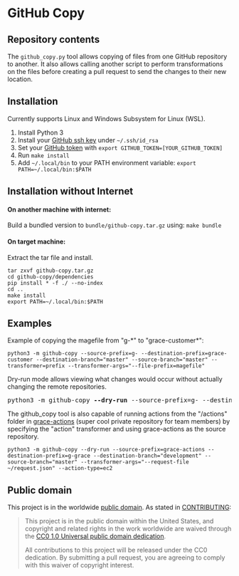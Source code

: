 # GitHub Copy

## Repository contents

The `github_copy.py` tool allows copying of files from one GitHub repository to another. It also allows calling another script to perform transformations on the files before creating a pull request to send the changes to their new location.

## Installation

Currently supports Linux and Windows Subsystem for Linux (WSL).

1. Install Python 3
2. Install your [GitHub ssh key](https://help.github.com/en/github/authenticating-to-github/generating-a-new-ssh-key-and-adding-it-to-the-ssh-agent) under `~/.ssh/id_rsa`
3. Set your [GitHub token](https://help.github.com/en/github/authenticating-to-github/creating-a-personal-access-token-for-the-command-line) with `export GITHUB_TOKEN=[YOUR_GITHUB_TOKEN]`
4. Run `make install`
5. Add `~/.local/bin` to your PATH environment variable: `export PATH=~/.local/bin:$PATH`

## Installation without Internet

#### On another machine with internet:
Build a bundled version to `bundle/github-copy.tar.gz` using: `make bundle`

#### On target machine:
Extract the tar file and install.
```
tar zxvf github-copy.tar.gz
cd github-copy/dependencies
pip install * -f ./ --no-index
cd ..
make install
export PATH=~/.local/bin:$PATH
``` 

## Examples

Example of copying the magefile from "g-\*" to "grace-customer\*":

```
python3 -m github-copy --source-prefix=g- --destination-prefix=grace-customer --destination-branch="master" --source-branch="master" --transformer=prefix --transformer-args="--file-prefix=magefile"
```

Dry-run mode allows viewing what changes would occur without actually changing the remote repositories.

<pre>
python3 -m github-copy <b>--dry-run</b> --source-prefix=g- --destination-prefix=grace-customer --destination-branch="master" --source-branch="master" --transformer=prefix --transformer-args="--file-prefix=magefile"
</pre>

The github_copy tool is also capable of running actions from the "/actions" folder in [grace-actions](https://github.com/GSA/grace-actions) (super cool private repository for team members) by specifying the "action" transformer and using grace-actions as the source repository.

```
python3 -m github-copy --dry-run --source-prefix=grace-actions --destination-prefix=g-grace --destination-branch="development" --source-branch="master" --transformer-args="--request-file ~/request.json" --action-type=ec2
```



## Public domain

This project is in the worldwide [public domain](LICENSE.md). As stated in [CONTRIBUTING](CONTRIBUTING.md):

> This project is in the public domain within the United States, and copyright and related rights in the work worldwide are waived through the [CC0 1.0 Universal public domain dedication](https://creativecommons.org/publicdomain/zero/1.0/).
>
> All contributions to this project will be released under the CC0 dedication. By submitting a pull request, you are agreeing to comply with this waiver of copyright interest.
>
